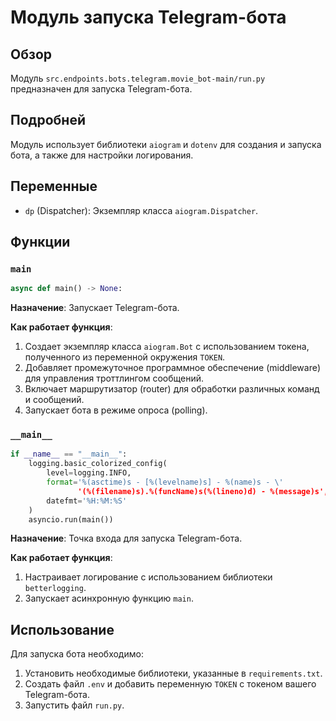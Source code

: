 # Модуль запуска Telegram-бота

## Обзор

Модуль `src.endpoints.bots.telegram.movie_bot-main/run.py` предназначен для запуска Telegram-бота.

## Подробней

Модуль использует библиотеки `aiogram` и `dotenv` для создания и запуска бота, а также для настройки логирования.

## Переменные

*   `dp` (Dispatcher): Экземпляр класса `aiogram.Dispatcher`.

## Функции

### `main`

```python
async def main() -> None:
```

**Назначение**: Запускает Telegram-бота.

**Как работает функция**:

1.  Создает экземпляр класса `aiogram.Bot` с использованием токена, полученного из переменной окружения `TOKEN`.
2.  Добавляет промежуточное программное обеспечение (middleware) для управления троттлингом сообщений.
3.  Включает маршрутизатор (router) для обработки различных команд и сообщений.
4.  Запускает бота в режиме опроса (polling).

### `__main__`

```python
if __name__ == "__main__":
    logging.basic_colorized_config(
        level=logging.INFO,
        format='%(asctime)s - [%(levelname)s] - %(name)s - \'
               '(%(filename)s).%(funcName)s(%(lineno)d) - %(message)s',
        datefmt='%H:%M:%S'
    )
    asyncio.run(main())
```

**Назначение**: Точка входа для запуска Telegram-бота.

**Как работает функция**:

1.  Настраивает логирование с использованием библиотеки `betterlogging`.
2.  Запускает асинхронную функцию `main`.

## Использование

Для запуска бота необходимо:

1.  Установить необходимые библиотеки, указанные в `requirements.txt`.
2.  Создать файл `.env` и добавить переменную `TOKEN` с токеном вашего Telegram-бота.
3.  Запустить файл `run.py`.